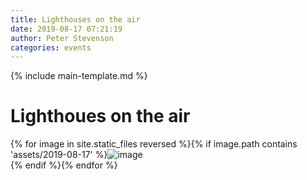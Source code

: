 ```yaml
---
title: Lighthouses on the air
date: 2019-08-17 07:21:19
author: Peter Stevenson
categories: events
---
```


{% include main-template.md %}

# Lighthoues on the air

{% for image in site.static_files reversed %}{% if image.path contains 'assets/2019-08-17' %}<img src="{{ site.baseurl }}{{ image.path }}" alt="image"/><br/>{% endif %}{% endfor %}